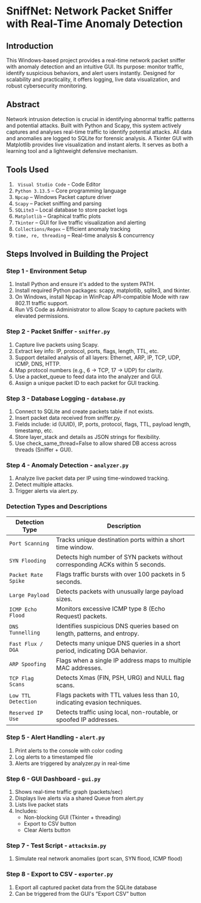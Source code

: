 # SniffNet: Network Packet Sniffer with Real-Time Anomaly Detection

## Introduction

This Windows-based project provides a real-time network packet sniffer with anomaly detection and an intuitive GUI. Its purpose: monitor traffic, identify suspicious behaviors, and alert users instantly. Designed for scalability and practicality, it offers logging, live data visualization, and robust cybersecurity monitoring.

## Abstract

Network intrusion detection is crucial in identifying abnormal traffic patterns and potential attacks. Built with Python and Scapy, this system actively captures and analyses real-time traffic to identify potential attacks. All data and anomalies are logged to SQLite for forensic analysis. A Tkinter GUI with Matplotlib provides live visualization and instant alerts. It serves as both a learning tool and a lightweight defensive mechanism.

## Tools Used

1. ``` Visual Studio Code``` - Code Editor
2. ```Python 3.13.5``` – Core programming language
3. ```Npcap``` – Windows Packet capture driver
4. ```Scapy``` – Packet sniffing and parsing
5. ```SQLite3``` – Local database to store packet logs
6. ```Matplotlib``` – Graphical traffic plots
7. ```Tkinter``` – GUI for live traffic visualization and alerting
8. ```Collections/Regex``` – Efficient anomaly tracking
9. ```time, re, threading``` – Real-time analysis & concurrency

## Steps Involved in Building the Project

### Step 1 - Environment Setup

1.	Install Python and ensure it's added to the system PATH.
2.	Install required Python packages: scapy, matplotlib, sqlite3, and tkinter.
3.	On Windows, install Npcap in WinPcap API-compatible Mode with raw 802.11 traffic support.
4.	Run VS Code as Administrator to allow Scapy to capture packets with elevated permissions.

### Step 2 - Packet Sniffer - ```sniffer.py```

1.	Capture live packets using Scapy.
2.	Extract key info: IP, protocol, ports, flags, length, TTL, etc.
3.	Support detailed analysis of all layers: Ethernet, ARP, IP, TCP, UDP, ICMP, DNS, HTTP.
4.	Map protocol numbers (e.g., 6 → TCP, 17 → UDP) for clarity.
5.	Use a packet_queue to feed data into the analyzer and GUI.
6.	Assign a unique packet ID to each packet for GUI tracking.


### Step 3 - Database Logging - ```database.py```

1.	Connect to SQLite and create packets table if not exists.
2.	Insert packet data received from sniffer.py.
3.	Fields include: id (UUID), IP, ports, protocol, flags, TTL, payload length, timestamp, etc.
4.	Store layer_stack and details as JSON strings for flexibility.
5.	Use check_same_thread=False to allow shared DB access across threads (Sniffer + GUI).

### Step 4 - Anomaly Detection - ```analyzer.py```

1.	Analyze live packet data per IP using time-windowed tracking.
2.	Detect multiple attacks.
3.	Trigger alerts via alert.py.

### Detection Types and Descriptions

| **Detection Type**     | **Description**                                                                 |
|------------------------|---------------------------------------------------------------------------------|
| ```Port Scanning```      | Tracks unique destination ports within a short time window.                    |
| ```SYN Flooding```       | Detects high number of SYN packets without corresponding ACKs within 5 seconds.|
| ```Packet Rate Spike```  | Flags traffic bursts with over 100 packets in 5 seconds.                       |
| ```Large Payload```      | Detects packets with unusually large payload sizes.                            |
| ```ICMP Echo Flood```    | Monitors excessive ICMP type 8 (Echo Request) packets.                         |
| ```DNS Tunnelling```     | Identifies suspicious DNS queries based on length, patterns, and entropy.      |
| ```Fast Flux / DGA```    | Detects many unique DNS queries in a short period, indicating DGA behavior.    |
| ```ARP Spoofing```       | Flags when a single IP address maps to multiple MAC addresses.                 |
| ```TCP Flag Scans```     | Detects Xmas (FIN, PSH, URG) and NULL flag scans.                              |
| ```Low TTL Detection```  | Flags packets with TTL values less than 10, indicating evasion techniques.     |
| ```Reserved IP Use```    | Detects traffic using local, non-routable, or spoofed IP addresses.            |

### Step 5 - Alert Handling - ```alert.py```

1.	Print alerts to the console with color coding
2.	Log alerts to a timestamped file
3.	Alerts are triggered by analyzer.py in real-time

### Step 6 - GUI Dashboard - ```gui.py```

1.	Shows real-time traffic graph (packets/sec)
2.	Displays live alerts via a shared Queue from alert.py
3.	Lists live packet stats
4.	Includes:
      - Non-blocking GUI (Tkinter + threading)
      - Export to CSV button
      - Clear Alerts button
  
### Step 7 - Test Script - ```attacksim.py```

1.	Simulate real network anomalies (port scan, SYN flood, ICMP flood)

### Step 8 - Export to CSV - ```exporter.py```

1.	Export all captured packet data from the SQLite database
2.	Can be triggered from the GUI's “Export CSV” button
